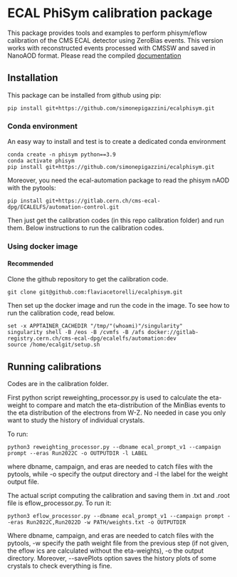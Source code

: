 # ECAL PhiSym calibration package

This package provides tools and examples to perform phisym/eflow calibration of the CMS
ECAL detector using ZeroBias events. This version works with reconstructed events 
processed with CMSSW and saved in NanoAOD format. Please read the compiled [documentation](https://spigazzi.web.cern.ch/docs/ecalphisym/)

## Installation
This package can be installed from github using pip:

```
pip install git+https://github.com/simonepigazzini/ecalphisym.git
```
### Conda environment
An easy way to install and test is to create a dedicated conda environment

```
conda create -n phisym python==3.9
conda activate phisym
pip install git+https://github.com/simonepigazzini/ecalphisym.git
```

Moreover, you need the ecal-automation package to read the phisym nAOD with the pytools:
```
pip install git+https://gitlab.cern.ch/cms-ecal-dpg/ECALELFS/automation-control.git
```

Then just get the calibration codes (in this repo calibration folder) and run them.
Below instructions to run the calibration codes.


### Using docker image 
#### Recommended

Clone the github repository to get the calibration code.

```
git clone git@github.com:flaviacetorelli/ecalphisym.git
```

Then set up the docker image and run the code in the image.
To see how to run the calibration code, read below.


```
set -x APPTAINER_CACHEDIR "/tmp/"(whoami)"/singularity"
singularity shell -B /eos -B /cvmfs -B /afs docker://gitlab-registry.cern.ch/cms-ecal-dpg/ecalelfs/automation:dev
source /home/ecalgit/setup.sh
```

## Running calibrations
Codes are in the calibration folder.

First python script reweighting_processor.py is used to calculate the eta-weight to compare and match the eta-distribution of the MinBias events to the eta distribution of the electrons from W-Z.
No needed in case you only want to study the history of individual crystals.

To run:
```
python3 reweighting_processor.py --dbname ecal_prompt_v1 --campaign prompt --eras Run2022C -o OUTPUTDIR -l LABEL
```

where dbname, campaign, and eras are needed to catch files with the pytools, while -o specify the output directory and -l the label for the weight output file.

The actual script computing the calibration and saving them in .txt and .root file is eflow_processor.py.
To run it:
```
python3 eflow_processor.py --dbname ecal_prompt_v1 --campaign prompt --eras Run2022C,Run2022D -w PATH/weights.txt -o OUTPUTDIR 
```
Where dbname, campaign, and eras are needed to catch files with the pytools, -w specify the path weight file from the previous step (if not given, the eflow ics are calculated without the eta-weights), -o the output directory.
Moreover, --savePlots option saves the history plots of some crystals to check everything is fine.



